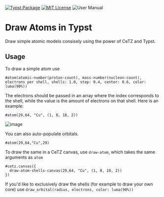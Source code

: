 [![Typst Package](https://img.shields.io/badge/dynamic/toml?url=https%3A%2F%2Fraw.githubusercontent.com%2FTypsium%2Ftypsium-atomic%2Fmain%2Ftypst.toml&query=%24.package.version&prefix=v&logo=typst&label=package&color=239DAD)](https://typst.app/universe/package/quick-cards)
[![MIT License](https://img.shields.io/badge/license-MIT-blue)](https://github.com/Typsium/typsium/blob/main/LICENSE)
![User Manual](https://img.shields.io/badge/manual-.pdf-purple)

# Draw Atoms in Typst

Draw simple atomic models consisely using the power of CeTZ and Typst.


## Usage
To draw a simple atom use
```typst
#atom(atomic-number(proton-count), mass-number(nucleon-count), electrons per shell, shells: 1.0, step: 0.4, center: 0.6, color: luma(90%))
```

The electrons should be passed in an array where the index corresponds to the shell, while the value is the amount of electrons on that shell. Here is an example: 
```typst
#atom(29,64, "Cu", (1, 8, 18, 2))
```
![image](https://github.com/user-attachments/assets/42e3ffb2-68d1-44dc-b8e3-039e19b1e942)

You can also auto-populate orbitals.

```typst
#atom(29,64,"Cu",29)
```

To draw the same in a CeTZ canvas, use ```draw-atom```, which takes the same arguments as ```atom```

```typst
#cetz.canvas({
  draw-atom-shells-canvas(29,64, "Cu", (1, 8, 18, 2))
})
```

If you'd like to exclusively draw the shells (for example to draw your own core) use ```draw_orbital(radius, electrons, color: luma(90%))```
